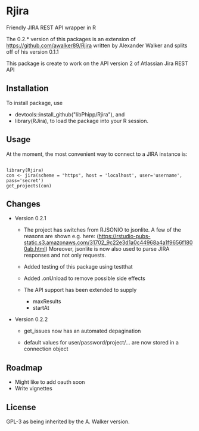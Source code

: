 # Rjira
Friendly JIRA REST API wrapper in R

The 0.2.* version of this packages is an extension of https://github.com/awalker89/Rjira
written by Alexander Walker and splits off of his version 0.1.1

This package is create to work on the API version 2 of Atlassian Jira REST API

## Installation

To install package, use
- devtools::install_github("libPhipp/Rjira"), and
- library(RJira), to load the package into your R session.

## Usage

At the moment, the most convenient way to connect to a JIRA instance is:

```

library(Rjira)
con <- jira(scheme = "https", host = 'localhost', user='username', pass='secret')
get_projects(con)

```

## Changes
- Version 0.2.1
  - The project has switches from RJSONIO to jsonlite. A few of the reasons are shown e.g. here:
    (https://rstudio-pubs-static.s3.amazonaws.com/31702_9c22e3d1a0c44968a4a1f9656f1800ab.html)
    Moreover, jsonlite is now also used to parse JIRA responses and not only requests.

  - Added testing of this package using testthat  

  - Added .onUnload to remove possible side effects

  - The API support has been extended to supply
    - maxResults
    - startAt
    
- Version 0.2.2    

  - get_issues now has an automated depagination

  - default values for user/password/project/... are now stored in a connection object
  
  
## Roadmap

- Might like to add oauth soon
- Write vignettes


## License
GPL-3 as being inherited by the A. Walker version.